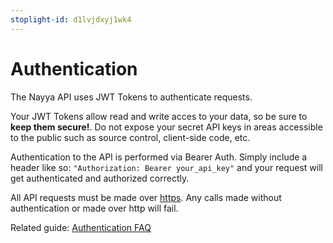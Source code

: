 ```yaml
---
stoplight-id: d1lvjdxyj1wk4
---
```


# Authentication

The Nayya API uses JWT Tokens to authenticate requests. 

Your JWT Tokens allow read and write acces to your data, so be sure to **keep them secure!**.  Do not expose your secret API keys in areas accessible to the public such as source control, client-side code, etc.

Authentication to the API is performed via Bearer Auth. Simply include a header like so: `"Authorization: Bearer your_api_key"` and your request will get authenticated and authorized correctly.

All API requests must be made over [https](http://en.wikipedia.org/wiki/HTTP_Secure). Any calls made without authentication or made over http will fail.

Related guide: [Authentication FAQ](FAQ.md#authentication)